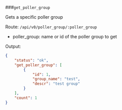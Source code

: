###`get_poller_group`

Gets a specific poller group

Route: `/api/v0/poller_group/:poller_group`

- poller_group: name or id of the poller group to get

Output:

```json
{
    "status": "ok",
    "get_poller_group": [
        {
            "id": 1,
            "group_name": "test",
            "descr": "test group"
        }
    ],
    "count": 1
}
```
